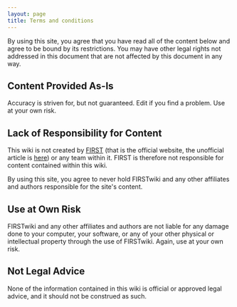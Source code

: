 ```yaml
---
layout: page
title: Terms and conditions
---
```


By using this site, you agree that you have read all of the content below and
agree to be bound by its restrictions. You may have other legal rights not
addressed in this document that are not affected by this document in any way.

##  Content Provided As-Is

Accuracy is striven for, but not guaranteed. Edit if you find a problem. Use
at your own risk.

##  Lack of Responsibility for Content

This wiki is not created by [FIRST](http://www.usfirst.org
"http://www.usfirst.org" ) (that is the official website, the unofficial
article is [here](/wiki/first)) or any team within it. FIRST is
therefore not responsible for content contained within this wiki.

By using this site, you agree to never hold FIRSTwiki and any other affiliates
and authors responsible for the site's content.

##  Use at Own Risk

FIRSTwiki and any other affiliates and authors are not liable for any damage
done to your computer, your software, or any of your other physical or
intellectual property through the use of FIRSTwiki. Again, use at your own risk.

##  Not Legal Advice

None of the information contained in this wiki is official or approved legal
advice, and it should not be construed as such.

